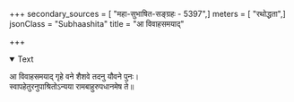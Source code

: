 +++
secondary_sources = [ "महा-सुभाषित-सङ्ग्रहः - 5397",]
meters = [ "रथोद्धता",]
jsonClass = "Subhaashita"
title = "आ विवाहसमयाद्"

+++

<details open><summary>Text</summary>

आ विवाहसमयाद् गृहे वने शैशवे तदनु यौवने पुनः।  
स्वापहेतुरनुपाश्रितोऽन्यया रामबाहुरुपधानमेष ते॥
</details>
